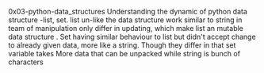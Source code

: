 0x03-python-data_structures Understanding the dynamic of python data structure -list, set. list un-like the data structure work similar to string in team of manipulation only differ in updating, which make list an mutable data structure	. Set having similar behaviour to list but didn't accept change to already given data, more like a string. Though they differ in that set variable takes More data that can be unpacked while string is bunch of characters
